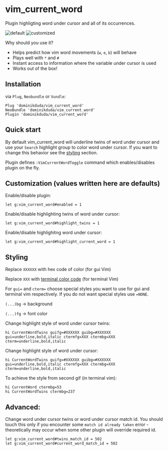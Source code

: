 # vim_current_word
Plugin highligting word under cursor and all of its occurrences.

![default](https://raw.githubusercontent.com/dominikduda/vim_current_word/master/gifs/default.gif)
![customized](https://raw.githubusercontent.com/dominikduda/vim_current_word/master/gifs/customized.gif)

Why should you use it?
  - Helps predict how vim word movements (`w`, `e`, `b`) will behave
  - Plays well with `*` and `#`
  - Instant access to information where the variable under cursor is used
  - Works out of the box!

## Installation
via `Plug`, `Neobundle` or `Vundle`:
```
Plug 'dominikduda/vim_current_word'
NeoBundle 'dominikduda/vim_current_word'
Plugin 'dominikduda/vim_current_word'
```

## Quick start

By default vim_current_word will underline twins of word under cursor and use your `Search` highlight group to color word under cursor. If you want to change this behavior see the [styling](https://github.com/dominikduda/vim_current_word#styling) section.

Plugin defines `:VimCurrentWordToggle` command which enables/disables plugin on the fly.

## Customization (values written here are defaults)

Enable/disable plugin:
```
let g:vim_current_word#enabled = 1
```

Enable/disable highlighting twins of word under cursor:
```
let g:vim_current_word#highlight_twins = 1
```

Enable/disable highlighitng word under cursor:
```
let g:vim_current_word#highlight_current_word = 1
```

## Styling

Replace `XXXXXX` with hex code of color (for gui Vim)

Replace `XXX` with [terminal color code](http://www.calmar.ws/vim/256-xterm-24bit-rgb-color-chart.html) (for terminal Vim)

For `gui=` and `cterm=` choose special styles you want to use for gui and terminal vim respectively. If you do not want special styles use `=NONE`.

`(...)bg` -> background

`(...)fg` -> font color


Change highlight style of word under cursor twins:
```
hi CurrentWordTwins guifg=#XXXXXX guibg=#XXXXXX gui=underline,bold,italic ctermfg=XXX ctermbg=XXX cterm=underline,bold,italic
```

Change highlight style of word under cursor:
```
hi CurrentWordTwins guifg=#XXXXXX guibg=#XXXXXX gui=underline,bold,italic ctermfg=XXX ctermbg=XXX cterm=underline,bold,italic
```

To achieve the style from second gif (in terminal vim):
```
hi CurrentWord ctermbg=53
hi CurrentWordTwins ctermbg=237
```

## Advanced:

Change word under cursor twins or word under cursor match id. You should touch this only if you encounter some `match id already taken` error - theoretically may occur when some other plugin will override required id.
```
let g:vim_current_word#twins_match_id = 502
let g:vim_current_word#current_word_match_id = 502
```
